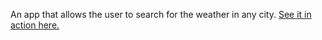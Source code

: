 An app that allows the user to search for the weather in any city. [See it in action here.](https://msespos.github.io/weather-app/)
